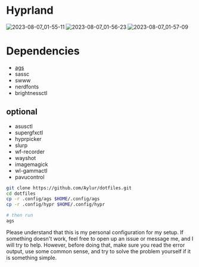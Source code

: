 # Hyprland

![2023-08-07_01-55-11](https://github.com/Aylur/dotfiles/assets/104676705/aa24d424-9a62-4204-846e-c8e88248a52e)
![2023-08-07_01-56-23](https://github.com/Aylur/dotfiles/assets/104676705/cdf190b2-7b06-4caf-b05e-5ae122d17d22)
![2023-08-07_01-57-09](https://github.com/Aylur/dotfiles/assets/104676705/8e4967f0-e034-4d25-ad83-484029dd9b98)

# Dependencies
- [ags](https://github.com/Aylur/ags/wiki/installation)
- sassc
- swww
- nerdfonts
- brightnessctl
## optional
- asusctl
- supergfxctl
- hyprpicker
- slurp
- wf-recorder
- wayshot
- imagemagick
- wl-gammactl
- pavucontrol

```bash
git clone https://github.com/Aylur/dotfiles.git
cd dotfiles
cp -r .config/ags $HOME/.config/ags
cp -r .config/hypr $HOME/.config/hypr

# then run
ags
```

Please understand that this is my personal configuration for my setup. If something doesn't work, feel free to open up an issue or message me, and I will try to help. However, before doing that, make sure you read the error output, use some common sense, and try to solve the problem yourself if it is something simple.
